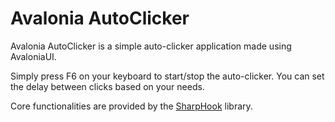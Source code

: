 # Avalonia AutoClicker
Avalonia AutoClicker is a simple auto-clicker application made using AvaloniaUI.

Simply press F6 on your keyboard to start/stop the auto-clicker.
You can set the delay between clicks based on your needs.

Core functionalities are provided by the [SharpHook](https://github.com/TolikPylypchuk/SharpHook) library.
